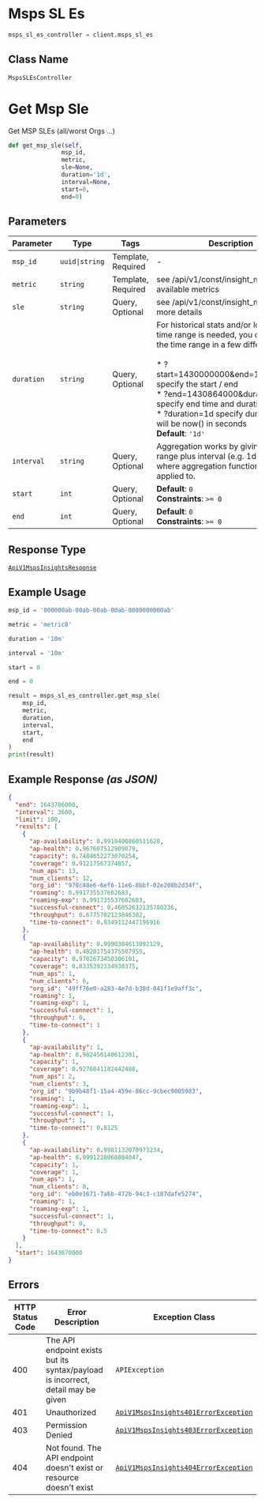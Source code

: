# Msps SL Es

```python
msps_sl_es_controller = client.msps_sl_es
```

## Class Name

`MspsSLEsController`


# Get Msp Sle

Get MSP SLEs (all/worst Orgs ...)

```python
def get_msp_sle(self,
               msp_id,
               metric,
               sle=None,
               duration='1d',
               interval=None,
               start=0,
               end=0)
```

## Parameters

| Parameter | Type | Tags | Description |
|  --- | --- | --- | --- |
| `msp_id` | `uuid\|string` | Template, Required | - |
| `metric` | `string` | Template, Required | see /api/v1/const/insight_metrics for available metrics |
| `sle` | `string` | Query, Optional | see /api/v1/const/insight_metrics for more details |
| `duration` | `string` | Query, Optional | For historical stats and/or logs where time range is needed, you can specify the time range in a few different ways:<br><br>* ?start=1430000000&end=1430864000	specify the start / end<br>* ?end=1430864000&duration=1d	specify end time and duration<br>* ?duration=1d	specify duration, end will be now() in seconds<br>**Default**: `'1d'` |
| `interval` | `string` | Query, Optional | Aggregation works by giving a time range plus interval (e.g. 1d, 1h, 10m) where aggregation function would be applied to. |
| `start` | `int` | Query, Optional | **Default**: `0`<br>**Constraints**: `>= 0` |
| `end` | `int` | Query, Optional | **Default**: `0`<br>**Constraints**: `>= 0` |

## Response Type

[`ApiV1MspsInsightsResponse`](../../doc/models/api-v1-msps-insights-response.md)

## Example Usage

```python
msp_id = '000000ab-00ab-00ab-00ab-0000000000ab'

metric = 'metric8'

duration = '10m'

interval = '10m'

start = 0

end = 0

result = msps_sl_es_controller.get_msp_sle(
    msp_id,
    metric,
    duration,
    interval,
    start,
    end
)
print(result)
```

## Example Response *(as JSON)*

```json
{
  "end": 1643706000,
  "interval": 3600,
  "limit": 100,
  "results": [
    {
      "ap-availability": 0.9919400860511628,
      "ap-health": 0.967607512909879,
      "capacity": 0.7484652273070254,
      "coverage": 0.91217567374857,
      "num_aps": 13,
      "num_clients": 12,
      "org_id": "978c48e6-6ef6-11e6-8bbf-02e208b2d34f",
      "roaming": 0.991735537682683,
      "roaming-exp": 0.991735537682683,
      "successful-connect": 0.46052632135780236,
      "throughput": 0.6775702123846302,
      "time-to-connect": 0.9349112447196916
    },
    {
      "ap-availability": 0.9990384613092129,
      "ap-health": 0.48201754375507955,
      "capacity": 0.9702673450306101,
      "coverage": 0.8335392334930375,
      "num_aps": 1,
      "num_clients": 6,
      "org_id": "49ff76e0-a283-4e7d-b38d-041f1e9aff3c",
      "roaming": 1,
      "roaming-exp": 1,
      "successful-connect": 1,
      "throughput": 0,
      "time-to-connect": 1
    },
    {
      "ap-availability": 1,
      "ap-health": 0.982456140612301,
      "capacity": 1,
      "coverage": 0.9276041182442488,
      "num_aps": 2,
      "num_clients": 3,
      "org_id": "9b9b48f1-15a4-459e-86cc-9cbec9005983",
      "roaming": 1,
      "roaming-exp": 1,
      "successful-connect": 1,
      "throughput": 1,
      "time-to-connect": 0.8125
    },
    {
      "ap-availability": 0.9981132070973234,
      "ap-health": 0.9991228068084047,
      "capacity": 1,
      "coverage": 1,
      "num_aps": 1,
      "num_clients": 0,
      "org_id": "eb0e1671-7a6b-472b-94c3-c187dafe5274",
      "roaming": 1,
      "roaming-exp": 1,
      "successful-connect": 1,
      "throughput": 0,
      "time-to-connect": 0.5
    }
  ],
  "start": 1643670000
}
```

## Errors

| HTTP Status Code | Error Description | Exception Class |
|  --- | --- | --- |
| 400 | The API endpoint exists but its syntax/payload is incorrect, detail may be given | `APIException` |
| 401 | Unauthorized | [`ApiV1MspsInsights401ErrorException`](../../doc/models/api-v1-msps-insights-401-error-exception.md) |
| 403 | Permission Denied | [`ApiV1MspsInsights403ErrorException`](../../doc/models/api-v1-msps-insights-403-error-exception.md) |
| 404 | Not found. The API endpoint doesn't exist or resource doesn't exist | [`ApiV1MspsInsights404ErrorException`](../../doc/models/api-v1-msps-insights-404-error-exception.md) |

